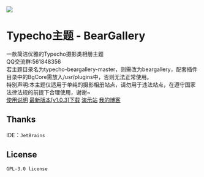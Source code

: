 <img src="https://i.ibb.co/wJCdLm5/screenshot-2.png">
<h1>Typecho主题 - BearGallery</h1>
一款简洁优雅的Typecho摄影类相册主题<br>
QQ交流群:561848356<br>
<a>若主题目录名为typecho-beargallery-master，则需改为beargallery，配套插件目录中的BgCore需放入/usr/plugins中，否则无法正常使用。</a><br>
<a>特别声明:本主题仅适用于单纯的摄影相册站点，请勿用于违法站点，在遵守国家法律法规的前提下合理使用，谢谢~</a><br>
<a href = "https://www.bearnotion.ru/typecho-beargallery.html">使用说明</a>
<a href = "https://github.com/whitebearcode/typecho-beargallery/releases/download/v1.0.3/Beargallery_v1.0.3.release.zip">最新版本[v1.0.3]下载</a>
<a href = "https://beargallery.typecho.ru/">演示站</a>
<a href = "https://www.bearnotion.ru/">我的博客</a><br>
<h2>Thanks</h2>
IDE：<code>JetBrains</code>
<h2>License</h2>
<code>GPL-3.0 license</code>